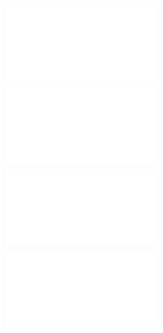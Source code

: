 ![@](steps/_.fa3ad648.md)

![@](steps/_.70b30df5.md)

![@](steps/prompt.fc67b0b2.md)

![@](steps/concept.88dd6b04.md)